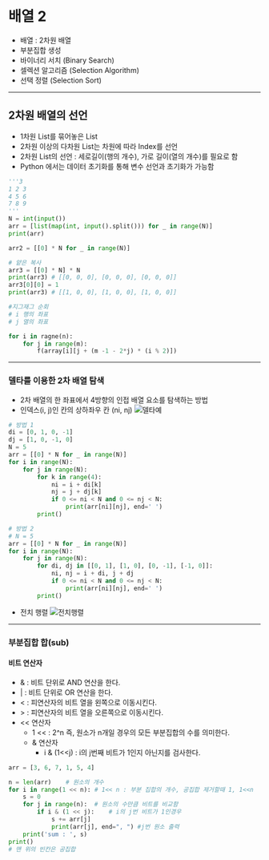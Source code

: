 # 배열 2
- 배열 : 2차원 배열
- 부분집합 생성
- 바이너리 서치 (Binary Search)
- 셀렉션 알고리즘 (Selection Algorithm)
- 선택 정렬 (Selection Sort)
---
## 2차원 배열의 선언
- 1차원 List를 묶어놓은 List
- 2차원 이상의 다차원 List는 차원에 따라 Index를 선언
- 2차원 List의 선언 : 세로길이(행의 개수), 가로 길이(열의 개수)를 필요로 함
- Python 에서는 데이터 초기화를 통해 변수 선언과 초기화가 가능함
```python
'''3
1 2 3
4 5 6
7 8 9
'''
N = int(input())
arr = [list(map(int, input().split())) for _ in range(N)]
print(arr)

arr2 = [[0] * N for _ in range(N)]

# 얕은 복사
arr3 = [[0] * N] * N
print(arr3) # [[0, 0, 0], [0, 0, 0], [0, 0, 0]]
arr3[0][0] = 1
print(arr3) # [[1, 0, 0], [1, 0, 0], [1, 0, 0]]
```
```python
#지그재그 순회
# i 행의 좌표
# j 열의 좌표

for i in ragne(n):
    for j in range(m):
        f(array[i][j + (m -1 - 2*j) * (i % 2)])
```
---
### 델타를 이용한 2차 배열 탐색
- 2차 배열의 한 좌표에서 4방향의 인접 배열 요소를 탐색하는 방법
- 인덱스(i, j)인 칸의 상하좌우 칸 (ni, nj)
![델타예](/델타를이용한2차원배열.PNG)
```python
# 방법 1
di = [0, 1, 0, -1]
dj = [1, 0, -1, 0]
N = 5
arr = [[0] * N for _ in range(N)]
for i in range(N):
    for j in range(N):
        for k in range(4):
            ni = i + di[k]
            nj = j + dj[k]
            if 0 <= ni < N and 0 <= nj < N:
                print(arr[ni][nj], end=' ')
        print()
```
```python
# 방법 2
# N = 5
arr = [[0] * N for _ in range(N)]
for i in range(N):
    for j in range(N):
        for di, dj in [[0, 1], [1, 0], [0, -1], [-1, 0]]:
            ni, nj = i + di, j + dj
            if 0 <= ni < N and 0 <= nj < N:
                print(arr[ni][nj], end=' ')
        print()
```

- 전치 행렬
![전치행렬](/전치행렬.PNG)
---
### 부분집합 합(sub)
#### 비트 연산자
- & : 비트 단위로 AND 연산을 한다.
- | : 비트 단위로 OR 연산을 한다.
- < : 피연산자의 비트 열을 왼쪽으로 이동시킨다.
- \> : 피연산자의 비트 열을 오른쪽으로 이동시킨다.
- << 연산자
  - 1 << : 2^n 즉, 원소가 n개일 경우의 모든 부분집합의 수를 의미한다.
  - & 연산자
    - i & (1<<j) : i의 j번째 비트가 1인지 아닌지를 검사한다.
```python
arr = [3, 6, 7, 1, 5, 4]

n = len(arr)    # 원소의 개수
for i in range(1 << n): # 1<< n : 부분 집합의 개수, 공집합 제거할때 1, 1<<n
    s = 0
    for j in range(n):  # 원소의 수만큼 비트를 비교함
        if i & (1 << j):    # i의 j번 비트가 1인경우
            s += arr[j]
            print(arr[j], end=", ") #j번 원소 출력
    print('sum : ', s)
print()
# 맨 위의 빈칸은 공집합
```